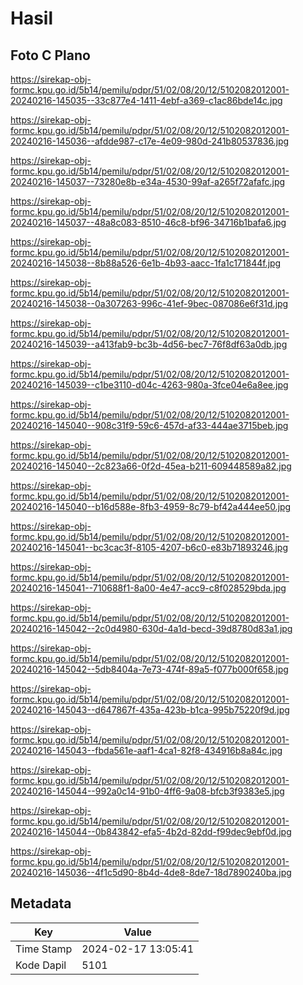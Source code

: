 # Hasil

## Foto C Plano

https://sirekap-obj-formc.kpu.go.id/5b14/pemilu/pdpr/51/02/08/20/12/5102082012001-20240216-145035--33c877e4-1411-4ebf-a369-c1ac86bde14c.jpg

https://sirekap-obj-formc.kpu.go.id/5b14/pemilu/pdpr/51/02/08/20/12/5102082012001-20240216-145036--afdde987-c17e-4e09-980d-241b80537836.jpg

https://sirekap-obj-formc.kpu.go.id/5b14/pemilu/pdpr/51/02/08/20/12/5102082012001-20240216-145037--73280e8b-e34a-4530-99af-a265f72afafc.jpg

https://sirekap-obj-formc.kpu.go.id/5b14/pemilu/pdpr/51/02/08/20/12/5102082012001-20240216-145037--48a8c083-8510-46c8-bf96-34716b1bafa6.jpg

https://sirekap-obj-formc.kpu.go.id/5b14/pemilu/pdpr/51/02/08/20/12/5102082012001-20240216-145038--8b88a526-6e1b-4b93-aacc-1fa1c171844f.jpg

https://sirekap-obj-formc.kpu.go.id/5b14/pemilu/pdpr/51/02/08/20/12/5102082012001-20240216-145038--0a307263-996c-41ef-9bec-087086e6f31d.jpg

https://sirekap-obj-formc.kpu.go.id/5b14/pemilu/pdpr/51/02/08/20/12/5102082012001-20240216-145039--a413fab9-bc3b-4d56-bec7-76f8df63a0db.jpg

https://sirekap-obj-formc.kpu.go.id/5b14/pemilu/pdpr/51/02/08/20/12/5102082012001-20240216-145039--c1be3110-d04c-4263-980a-3fce04e6a8ee.jpg

https://sirekap-obj-formc.kpu.go.id/5b14/pemilu/pdpr/51/02/08/20/12/5102082012001-20240216-145040--908c31f9-59c6-457d-af33-444ae3715beb.jpg

https://sirekap-obj-formc.kpu.go.id/5b14/pemilu/pdpr/51/02/08/20/12/5102082012001-20240216-145040--2c823a66-0f2d-45ea-b211-609448589a82.jpg

https://sirekap-obj-formc.kpu.go.id/5b14/pemilu/pdpr/51/02/08/20/12/5102082012001-20240216-145040--b16d588e-8fb3-4959-8c79-bf42a444ee50.jpg

https://sirekap-obj-formc.kpu.go.id/5b14/pemilu/pdpr/51/02/08/20/12/5102082012001-20240216-145041--bc3cac3f-8105-4207-b6c0-e83b71893246.jpg

https://sirekap-obj-formc.kpu.go.id/5b14/pemilu/pdpr/51/02/08/20/12/5102082012001-20240216-145041--710688f1-8a00-4e47-acc9-c8f028529bda.jpg

https://sirekap-obj-formc.kpu.go.id/5b14/pemilu/pdpr/51/02/08/20/12/5102082012001-20240216-145042--2c0d4980-630d-4a1d-becd-39d8780d83a1.jpg

https://sirekap-obj-formc.kpu.go.id/5b14/pemilu/pdpr/51/02/08/20/12/5102082012001-20240216-145042--5db8404a-7e73-474f-89a5-f077b000f658.jpg

https://sirekap-obj-formc.kpu.go.id/5b14/pemilu/pdpr/51/02/08/20/12/5102082012001-20240216-145043--d647867f-435a-423b-b1ca-995b75220f9d.jpg

https://sirekap-obj-formc.kpu.go.id/5b14/pemilu/pdpr/51/02/08/20/12/5102082012001-20240216-145043--fbda561e-aaf1-4ca1-82f8-434916b8a84c.jpg

https://sirekap-obj-formc.kpu.go.id/5b14/pemilu/pdpr/51/02/08/20/12/5102082012001-20240216-145044--992a0c14-91b0-4ff6-9a08-bfcb3f9383e5.jpg

https://sirekap-obj-formc.kpu.go.id/5b14/pemilu/pdpr/51/02/08/20/12/5102082012001-20240216-145044--0b843842-efa5-4b2d-82dd-f99dec9ebf0d.jpg

https://sirekap-obj-formc.kpu.go.id/5b14/pemilu/pdpr/51/02/08/20/12/5102082012001-20240216-145036--4f1c5d90-8b4d-4de8-8de7-18d7890240ba.jpg


## Metadata

| Key        | Value               |
| ---------- | ------------------- |
| Time Stamp | 2024-02-17 13:05:41 |
| Kode Dapil | 5101                |



